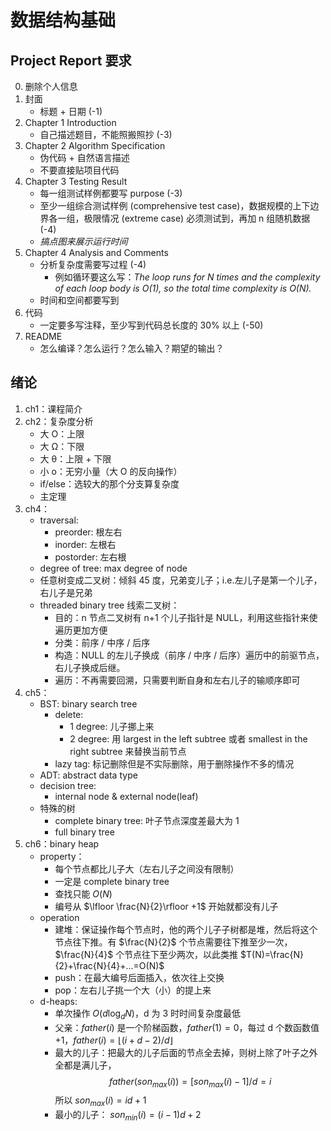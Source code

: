 # 数据结构基础

## Project Report 要求

0. 删除个人信息
1. 封面
    - 标题 + 日期 (-1)
2. Chapter 1 Introduction
    - 自己描述题目，不能照搬照抄 (-3)
3. Chapter 2 Algorithm Specification
    - 伪代码 + 自然语言描述
    - 不要直接贴项目代码
4. Chapter 3 Testing Result
    - 每一组测试样例都要写 purpose (-3)
    - 至少一组综合测试样例 (comprehensive test case)，数据规模的上下边界各一组，极限情况 (extreme case) 必须测试到，再加 n 组随机数据 (-4)
    - *搞点图来展示运行时间*
5. Chapter 4 Analysis and Comments
    - 分析复杂度需要写过程 (-4)
        - 例如循环要这么写：*The loop runs for N times and the complexity of each loop body is O(1), so the total time complexity is O(N).*
    - 时间和空间都要写到
6. 代码
    - 一定要多写注释，至少写到代码总长度的 30% 以上 (-50)
7. README
    - 怎么编译？怎么运行？怎么输入？期望的输出？

## 绪论

1. ch1：课程简介
2. ch2：复杂度分析
    - 大 O：上限
    - 大 Ω：下限
    - 大 θ：上限 + 下限
    - 小 o：无穷小量（大 O 的反向操作）
    - if/else：选较大的那个分支算复杂度
    - 主定理
3. ch4：
    - traversal:
        - preorder: 根左右
        - inorder: 左根右
        - postorder: 左右根
    - degree of tree: max degree of node
    - 任意树变成二叉树：倾斜 45 度，兄弟变儿子；i.e.左儿子是第一个儿子，右儿子是兄弟
    - threaded binary tree 线索二叉树：
        - 目的：n 节点二叉树有 n+1 个儿子指针是 NULL，利用这些指针来使遍历更加方便
        - 分类：前序 / 中序 / 后序
        - 构造：NULL 的左儿子换成（前序 / 中序 / 后序）遍历中的前驱节点，右儿子换成后继。
        - 遍历：不再需要回溯，只需要判断自身和左右儿子的输顺序即可
4. ch5：
    - BST: binary search tree
        - delete:
            - 1 degree: 儿子挪上来
            - 2 degree: 用 largest in the left subtree 或者 smallest in the right subtree 来替换当前节点
        - lazy tag: 标记删除但是不实际删除，用于删除操作不多的情况
    - ADT: abstract data type
    - decision tree:
        - internal node & external node(leaf)
    - 特殊的树
        - complete binary tree: 叶子节点深度差最大为 1
        - full binary tree
5. ch6：binary heap
    - property：
        - 每个节点都比儿子大（左右儿子之间没有限制）
        - 一定是 complete binary tree
        - 查找只能 $O(N)$
        - 编号从 $\lfloor \frac{N}{2}\rfloor +1$ 开始就都没有儿子
    - operation
        - 建堆：保证操作每个节点时，他的两个儿子子树都是堆，然后将这个节点往下推。有 $\frac{N}{2}$ 个节点需要往下推至少一次，$\frac{N}{4}$ 个节点往下至少两次，以此类推 $T(N)=\frac{N}{2}+\frac{N}{4}+...=O(N)$
        - push：在最大编号后面插入，依次往上交换
        - pop：左右儿子挑一个大（小）的提上来
    - d-heaps: 
        - 单次操作 $O(d \log_dN)$，d 为 3 时时间复杂度最低
        - 父亲：$father(i)$ 是一个阶梯函数，$father(1) = 0$，每过 d 个数函数值 +1，$father(i) = \lfloor (i+d-2)/d\rfloor$
        - 最大的儿子：把最大的儿子后面的节点全去掉，则树上除了叶子之外全都是满儿子，$$father(son_{max}(i)) = [son_{max}(i)-1]/d = i$$ 所以 $son_{max}(i)=id+1$
        - 最小的儿子： $son_{min}(i) = (i-1)d+2$